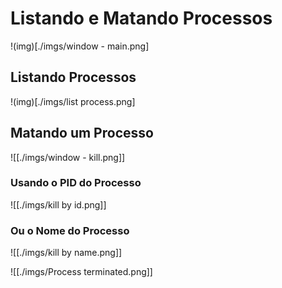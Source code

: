 # Listando e Matando Processos

!(img)[./imgs/window - main.png]

## Listando Processos

!(img)[./imgs/list process.png]

## Matando um Processo

![[./imgs/window - kill.png]]

### Usando o PID do Processo
![[./imgs/kill  by id.png]]

### Ou o Nome do Processo
![[./imgs/kill by name.png]]

![[./imgs/Process terminated.png]]
